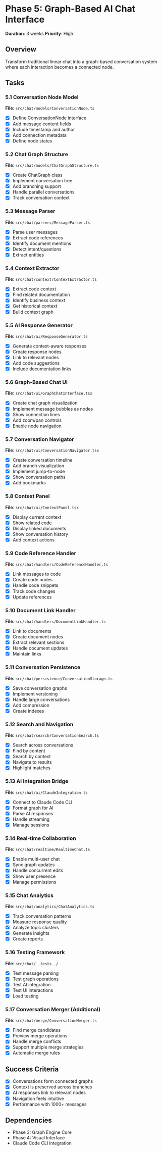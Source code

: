 # Phase 5: Graph-Based AI Chat Interface
**Duration**: 3 weeks
**Priority**: High

## Overview
Transform traditional linear chat into a graph-based conversation system where each interaction becomes a connected node.

## Tasks

### 5.1 Conversation Node Model
**File**: `src/chat/models/ConversationNode.ts`

- [x] Define ConversationNode interface
- [x] Add message content fields
- [x] Include timestamp and author
- [x] Add connection metadata
- [x] Define node states

### 5.2 Chat Graph Structure
**File**: `src/chat/models/ChatGraphStructure.ts`

- [x] Create ChatGraph class
- [x] Implement conversation tree
- [x] Add branching support
- [x] Handle parallel conversations
- [x] Track conversation context

### 5.3 Message Parser
**File**: `src/chat/parsers/MessageParser.ts`

- [x] Parse user messages
- [x] Extract code references
- [x] Identify document mentions
- [x] Detect intent/questions
- [x] Extract entities

### 5.4 Context Extractor
**File**: `src/chat/context/ContextExtractor.ts`

- [x] Extract code context
- [x] Find related documentation
- [x] Identify business context
- [x] Get historical context
- [x] Build context graph

### 5.5 AI Response Generator
**File**: `src/chat/ai/ResponseGenerator.ts`

- [x] Generate context-aware responses
- [x] Create response nodes
- [x] Link to relevant nodes
- [x] Add code suggestions
- [x] Include documentation links

### 5.6 Graph-Based Chat UI
**File**: `src/chat/ui/GraphChatInterface.tsx`

- [x] Create chat graph visualization
- [x] Implement message bubbles as nodes
- [x] Show connection lines
- [x] Add zoom/pan controls
- [x] Enable node navigation

### 5.7 Conversation Navigator
**File**: `src/chat/ui/ConversationNavigator.tsx`

- [x] Create conversation timeline
- [x] Add branch visualization
- [x] Implement jump-to-node
- [x] Show conversation paths
- [x] Add bookmarks

### 5.8 Context Panel
**File**: `src/chat/ui/ContextPanel.tsx`

- [x] Display current context
- [x] Show related code
- [x] Display linked documents
- [x] Show conversation history
- [x] Add context actions

### 5.9 Code Reference Handler
**File**: `src/chat/handlers/CodeReferenceHandler.ts`

- [x] Link messages to code
- [x] Create code nodes
- [x] Handle code snippets
- [x] Track code changes
- [x] Update references

### 5.10 Document Link Handler
**File**: `src/chat/handlers/DocumentLinkHandler.ts`

- [x] Link to documents
- [x] Create document nodes
- [x] Extract relevant sections
- [x] Handle document updates
- [x] Maintain links

### 5.11 Conversation Persistence
**File**: `src/chat/persistence/ConversationStorage.ts`

- [x] Save conversation graphs
- [x] Implement versioning
- [x] Handle large conversations
- [x] Add compression
- [x] Create indexes

### 5.12 Search and Navigation
**File**: `src/chat/search/ConversationSearch.ts`

- [x] Search across conversations
- [x] Find by content
- [x] Search by context
- [x] Navigate to results
- [x] Highlight matches

### 5.13 AI Integration Bridge
**File**: `src/chat/ai/ClaudeIntegration.ts`

- [x] Connect to Claude Code CLI
- [x] Format graph for AI
- [x] Parse AI responses
- [x] Handle streaming
- [x] Manage sessions

### 5.14 Real-time Collaboration
**File**: `src/chat/realtime/RealtimeChat.ts`

- [x] Enable multi-user chat
- [x] Sync graph updates
- [x] Handle concurrent edits
- [x] Show user presence
- [x] Manage permissions

### 5.15 Chat Analytics
**File**: `src/chat/analytics/ChatAnalytics.ts`

- [x] Track conversation patterns
- [x] Measure response quality
- [x] Analyze topic clusters
- [x] Generate insights
- [x] Create reports

### 5.16 Testing Framework
**File**: `src/chat/__tests__/`

- [x] Test message parsing
- [x] Test graph operations
- [x] Test AI integration
- [x] Test UI interactions
- [x] Load testing

### 5.17 Conversation Merger (Additional)
**File**: `src/chat/merge/ConversationMerger.ts`

- [x] Find merge candidates
- [x] Preview merge operations
- [x] Handle merge conflicts
- [x] Support multiple merge strategies
- [x] Automatic merge rules

## Success Criteria
- [x] Conversations form connected graphs
- [x] Context is preserved across branches
- [x] AI responses link to relevant nodes
- [x] Navigation feels intuitive
- [x] Performance with 1000+ messages

## Dependencies
- Phase 3: Graph Engine Core
- Phase 4: Visual Interface
- Claude Code CLI integration